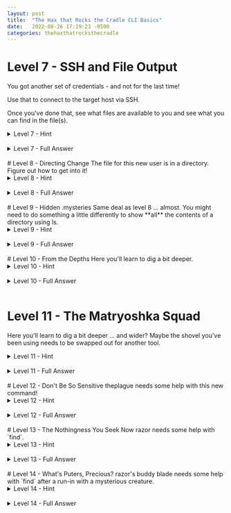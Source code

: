 ```yaml
---
layout: post
title:  "The Hax that Rocks the Cradle CLI Basics"
date:   2022-08-26 17:19:23 -0500
categories: thehaxthatrocksthecradle
---
```



# Level 7 - SSH and File Output
You got another set of credentials - and not for the last time!

Use that to connect to the target host via SSH.

Once you've done that, see what files are available to you and see what you can find in the file(s).

<details>
<summary>Level 7 - Hint</summary>

<br>
<span style="color:DodgerBlue">
To the Internet for help once more! I don't suggest this all the time because I'm lazy (that's a possible contributing factor though!), but because this is probably the most valuable skill you can develop - learning how to find more information!
<br>
Some search suggestions to get you moving:<br>
<ul>
<li>SSH usage</li>
<li>show files in Linux</li>
<li>display file contents in Linux</li>
</ul>
</span>
</details>
<br>
<details>
<summary>Level 7 - Full Answer</summary>
<br>
<span style="color:MediumSeaGreen">
Kind of similar to FTP, SSH to a server with:
<code>ssh x.x.x.x -l username</code><br>
or<br>
<code>ssh username@x.x.x.x</code><br>
... where x.x.x.x is the IP address of the SSH server.<br>
<br>
<blockquote>The first time you SSH to something, you'll get a warning about the authenticity of the host and fingerprint, and blah, blah, blah. Just type yes at the warning message. What could possibly go wrong with that?</blockquote><br>
Enter the password when prompted.<br>
<br>
To list files, use <code>ls</code>.<br><br>
To output the contents a file to your screen, type:<br>
<code>cat filename</code><br><br>
To disconnect from this session, type <code>exit</code>.<br>
</span>
</details>
<br>
# Level 8 - Directing Change
The file for this new user is in a directory. Figure out how to get into it!


<details>
<summary>Level 8 - Hint</summary>

<br>
<span style="color:DodgerBlue">
Check out how to <b>change directory in Linux</b> online!
</span>
</details>
<br>
<details>
<summary>Level 8 - Full Answer</summary>
<br>
<span style="color:MediumSeaGreen">
Change Directory with the <code>cd</code> command:<br>
<code>cd info</code><br>
<br>
Repeat the steps from Level 7 to get the info for the next user!
</span>
</details>
<br>
# Level 9 - Hidden .mysteries
Same deal as level 8 ... almost. You might need to do something a little differently to show **all** the contents of a directory using ls.

<details>
<summary>Level 9 - Hint</summary>

<br>
<span style="color:DodgerBlue">
<code>ls</code> is a command, and has a help file! Remember how to check that from the CLI? Note that for some commands, some of these options might not work, depending on ... a lot of things:<br>
<ul>
<li><code>commandname -h</code></li>
<li><code>commandname --help</code></li>
<li><code>man commandname</code></li>
</ul>
</span>
</details>
<br>
<details>
<summary>Level 9 - Full Answer</summary>
<br>
<span style="color:MediumSeaGreen">
Use:<br>
<code>ls -a</code><br>
... to show <b>all</b> directories and files in your current directory, even if they're "hidden".<br>
<br>
You can tell if they are hidden because they have a . in front of the directory or file name. It's like a really little kid playing hide and seek ... "If I put a dot in front of my name, you can't see me, right?!"
</span>
</details>
<br>
# Level 10 - From the Depths
Here you'll learn to dig a bit deeper.

<details>
<summary>Level 10 - Hint</summary>

<br>
<span style="color:DodgerBlue">
After reading acidburn's message, see what might help in the <code>ls</code> ... welll, help.
</span>
</details>
<br>
<details>
<summary>Level 10 - Full Answer</summary>

<br>
<span style="color:MediumSeaGreen">
Use:<br>
<code>ls -R</code><br>
... to <b>recursively</b> show the contents of the directory. Meaning it'll look in your current directory, and inside any directories in your directory, and any directories inside that ... like a matryoshka doll (those Russian nesting dolls).<br>
<br>
</span>
</details>
<br>

# Level 11 - The Matryoshka Squad
Here you'll learn to dig a bit deeper ... and wider? Maybe the shovel you've been using needs to be swapped out for another tool.

<details>
<summary>Level 11 - Hint</summary>

<br>
<span style="color:DodgerBlue">
After reading crashoverride's message, take a look at the <code>find</code> help.
<br>
Disclaimer - I personally find the CLI help for <code>find</code> to be ... not so helpful. If you don't find the help you need in <code>find</code>'s help, maybe you'll find that the help you find online will help you use <code>find</code> in a way that helps. Something like that.<br>
<br>
Suggested search: <b>linux find examples</b><br>
<br>
You can also check the manual for <code>find</code> - it's really long, but much more clear to me than the <code>--help</code> information. While we're at it - I might as well mention that you can also find the manual for most commands online really easily too! I like doing that because you can easily use CTRL+f to search on the page for a specific word if you'd like. How do you find the manuals? I typically just use the same words I'd use at the CLI! In this case, just do a search for "man find". This one in particular may come up with unrelated results, but you should also find the manual info too!
</span>
</details>
<br>
<details>
<summary>Level 11 - Full Answer</summary>

<br>
<span style="color:MediumSeaGreen">
Use:<br>
<code>find . -name thep*</code><br>
Let's break that down:
<ul>
<li><code>.</code> - the humble period is Linux's shorthand for "this directory". This tells find to look here. Find works recursively by default, so you don't have to tell it to do that like you would with <code>ls</code></li>
<li><code>-name</code> - this tells find that the attribute of the file we're searching by is the name. Of course it's the file name! What else would you search by?! You may be sorry you asked in a bit :)</li>
<li><code>thep*</code> - "thep" is the only piece of the filename that user crashoverride gave us. You have to put the wildcard * after that since you don't know if or how many characters follow that part of the file name.</li>
</ul>
<br>
</span>
</details>
<br>
# Level 12 - Don't Be So Sensitive
theplague needs some help with this new command!

<details>
<summary>Level 12 - Hint</summary>

<br>
<span style="color:DodgerBlue">
Again, check the <code>find</code> help or online examples.
<br>
<code>find</code> is case sensitive by default - tell it to be the opposite.
</span>
</details>
<br>
<details>
<summary>Level 12 - Full Answer</summary>

<br>
<span style="color:MediumSeaGreen">
Use:<br>
<code>find . -iname razor*</code><br>
Let's break that down:
<ul>
<li><code>.</code> - the humble period is Linux's shorthand for "this directory". This tells find to look here. Find works recursively by default, so you don't have to tell it to do that like you would with <code>ls</code></li>
<li><code>-iname</code> - like last time, this tells find that the attribute of the file we're searching by is the name, but the <b>i</b> in <code>iname</code> means to search in a <b>case insensitive</b> manner.</li>
<li><code>razor*</code> - "razor" is the only piece of the filename that user theplague gave us. You have to put the wildcard * after that since you don't know if or how many characters follow that part of the file name.</li>
</ul>
<br>
</span>
</details>
<br>
# Level 13 - The Nothingness You Seek
Now razor needs some help with `find`.

<details>
<summary>Level 13 - Hint</summary>

<br>
<span style="color:DodgerBlue">
After checking razor's helpful file* check the <code>find</code> help or online examples.
<br>
* - don't see a file from razor? Remember all the <code>ls</code> options?<br>
<br>
Remember when I said <code>find</code> can search for attributes other than file names, and you were like "Yeah, whatever, when am I ever going to do that?!"
<br>
Now. Now is when you do that!
</span>
</details>
<br>
<details>
<summary>Level 13 - Full Answer</summary>

<br>
<span style="color:MediumSeaGreen">
Use:<br>
<code>find . -empty</code><br>
Let's break that down:
<ul>
<li><code>.</code> - the humble period is Linux's shorthand for "this directory". This tells find to look here. Find works recursively by default, so you don't have to tell it to do that like you would with <code>ls</code></li>
<li><code>-empty</code> - this tells the command to look for an empty file.</li>
</ul>
<br>
</span>
</details>
<br>
# Level 14 - What's Puters, Precious?
razor's buddy blade needs some help with `find` after a run-in with a mysterious creature.

<details>
<summary>Level 14 - Hint</summary>

<br>
<span style="color:DodgerBlue">
After checking blade's tale of what happened, check the <code>find</code> manual or online examples for how to find files belonging to a user.
<br>

</span>
</details>
<br>
<details>
<summary>Level 14 - Full Answer</summary>

<br>
<span style="color:MediumSeaGreen">
Use:<br>
<code>find . -user gollum</code><br>
Let's break that down:
<ul>
<li><code>.</code> - the humble period is Linux's shorthand for "this directory". This tells find to look here. Find works recursively by default, so you don't have to tell it to do that like you would with <code>ls</code></li>
<li><code>-user gollum</code> - this tells the command that we're looking for a file owned by a particular user - in this case, it's "gollum".</li>
</ul>
<br>
Now that you have that super long file path, <code>cat</code> it out to see the contents.
Remember (or maybe you're learning this for the first time!) that to copy and paste from the Linux CLI, the keyboard shortcuts are:<br>
<code>CTRL+SHIFT+c</code> - copy<br>
<code>CTRL+SHIFT+v</code> - paste<br>
</span>
</details>
